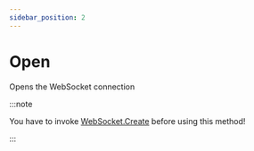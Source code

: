```yaml
---
sidebar_position: 2
---
```


# Open

Opens the WebSocket connection

:::note

You have to invoke [WebSocket.Create](./create.md) before using this method!

:::